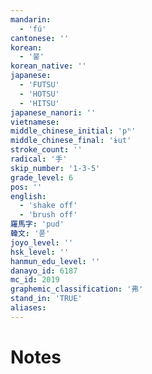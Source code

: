```yaml
---
mandarin:
  - 'fú'
cantonese: ''
korean:
  - '불'
korean_native: ''
japanese:
  - 'FUTSU'
  - 'HOTSU'
  - 'HITSU'
japanese_nanori: ''
vietnamese:
middle_chinese_initial: 'pʰ'
middle_chinese_final: 'ɨut'
stroke_count: ''
radical: '手'
skip_number: '1-3-5'
grade_level: 6
pos: ''
english:
  - 'shake off'
  - 'brush off'
羅馬字: 'pud'
韓文: '푿'
joyo_level: ''
hsk_level: ''
hanmun_edu_level: ''
danayo_id: 6187
mc_id: 2019
graphemic_classification: '弗'
stand_in: 'TRUE'
aliases:
---
```


# Notes
